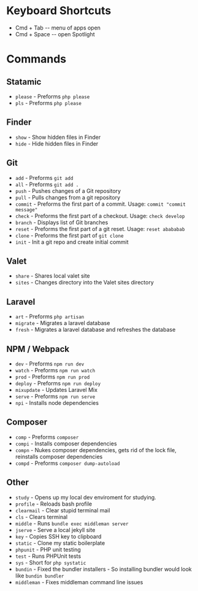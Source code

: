 # Keyboard Shortcuts

* Cmd + Tab -- menu of apps open
* Cmd + Space -- open Spotlight

# Commands

## Statamic
* `please` - Preforms `php please`
* `pls` - Preforms `php please`

## Finder
* `show` - Show hidden files in Finder
* `hide` - Hide hidden files in Finder

## Git
* `add` - Preforms `git add`
* `all` - Preforms `git add .`
* `push` - Pushes changes of a Git repository
* `pull` - Pulls changes from a git repository
* `commit` - Preforms the first part of a commit. Usage: `commit "commit message"`
* `check` - Preforms the first part of a checkout. Usage: `check develop`
* `branch` - Displays list of Git branches
* `reset` - Preforms the first part of a git reset. Usage: `reset abababab`
* `clone` - Preforms the first part of `git clone`
* `init` - Init a git repo and create initial commit

## Valet
* `share` - Shares local valet site
* `sites` - Changes directory into the Valet sites directory

## Laravel
* `art` - Preforms `php artisan`
* `migrate` - Migrates a laravel database
* `fresh` - Migrates a laravel database and refreshes the database

## NPM / Webpack
* `dev` - Preforms `npm run dev`
* `watch` - Preforms `npm run watch`
* `prod` - Preforms `npm run prod`
* `deploy` - Preforms `npm run deploy`
* `mixupdate` - Updates Laravel Mix
* `serve` - Preforms `npm run serve`
* `npi` - Installs node dependencies

## Composer
* `comp` - Preforms `composer`
* `compi` - Installs composer dependencies
* `compn` - Nukes composer dependencies, gets rid of the lock file, reinstalls composer dependencies
* `compd` - Preforms `composer dump-autoload`

## Other
* `study` - Opens up my local dev enviroment for studying.
* `profile` - Reloads bash profile
* `clearmail` - Clear stupid terminal mail
* `cls` - Clears terminal
* `middle` - Runs `bundle exec middleman server`
* `jserve` - Serve a local jekyll site
* `key` - Copies SSH key to clipboard
* `static` - Clone my static boilerplate
* `phpunit` - PHP unit testing
* `test` - Runs PHPUnit tests
* `sys` - Short for `php systatic`
* `bundin` - Fixed the bundler installers - So installing bundler would look like `bundin bundler`
* `middleman` - Fixes middleman command line issues
